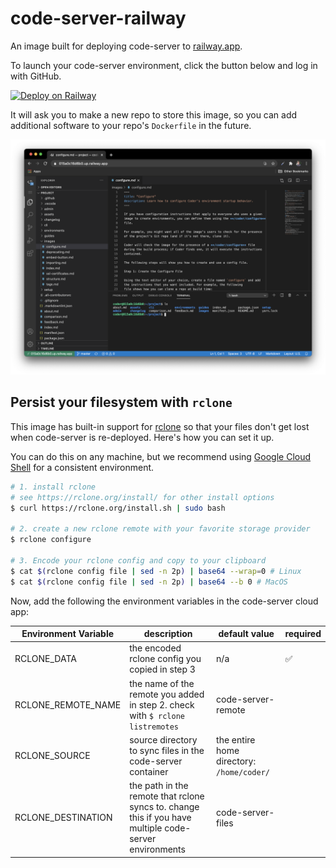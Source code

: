 # code-server-railway

An image built for deploying code-server to [railway.app](https://railway.app).

To launch your code-server environment, click the button below and log in with GitHub.

[![Deploy on Railway](https://railway.app/button.svg)](https://railway.app/new?template=https%3A%2F%2Fgithub.com%2Fbpmct%2Fcode-server-railway&envs=PASSWORD%2CGIT_REPO&PASSWORDDesc=Your+password+to+log+in+to+code-server+with&GIT_REPODesc=A+git+repo+to+clone+and+open+in+code-server+%28ex.+https%3A%2F%2Fgithub.com%2Fcdr%2Fdocs.git%29)

It will ask you to make a new repo to store this image, so you can add additional software to your repo's `Dockerfile` in the future.

![code-server running inside railway.app](img/code-server-railway.png)

## Persist your filesystem with `rclone`

This image has built-in support for [rclone](https://rclone.org/) so that your files don't get lost when code-server is re-deployed. Here's how you can set it up.

You can do this on any machine, but we recommend using [Google Cloud Shell](https://cloud.google.com/shell) for a consistent environment.

```sh
# 1. install rclone
# see https://rclone.org/install/ for other install options
$ curl https://rclone.org/install.sh | sudo bash

# 2. create a new rclone remote with your favorite storage provider
$ rclone configure

# 3. Encode your rclone config and copy to your clipboard
$ cat $(rclone config file | sed -n 2p) | base64 --wrap=0 # Linux
$ cat $(rclone config file | sed -n 2p) | base64 --b 0 # MacOS
```

Now, add the following the environment variables in the code-server cloud app:

| Environment Variable | description                                                                                            | default value                             | required |
| -------------------- | ------------------------------------------------------------------------------------------------------ | ----------------------------------------- | -------- |
| RCLONE_DATA          | the encoded rclone config you copied in step 3                                                         | n/a                                       | ✅       |
| RCLONE_REMOTE_NAME   | the name of the remote you added in step 2. check with `$ rclone listremotes`                          | code-server-remote                        |          |
| RCLONE_SOURCE        | source directory to sync files in the code-server container                                            | the entire home directory: `/home/coder/` |          |
| RCLONE_DESTINATION   | the path in the remote that rclone syncs to. change this if you have multiple code-server environments | code-server-files                         |          |
